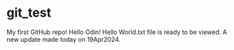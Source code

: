 # git_test
My first GitHub repo!
Hello Odin!
Hello World.txt file is ready to be viewed.
A new update made today on 19Apr2024.
